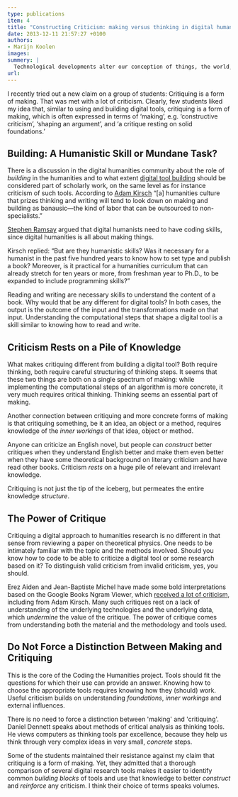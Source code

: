```yaml
---
type: publications
item: 4
title: "Constructing Criticism: making versus thinking in digital humanities"
date: 2013-12-11 21:57:27 +0100
authors: 
- Marijn Koolen
images:
summery: |
  Technological developments alter our conception of things, the world, or even the universe. They change your perspective and filter your interpretation of the world around you. 
url: 
--- 
```

I recently tried out a new claim on a group of students: Critiquing is a form of making. That was met with a lot of criticism. Clearly, few students liked my idea that, similar to using and building digital tools, critiquing is a form of making, which is often expressed in terms of ‘making’, e.g. ‘constructive criticism’, ‘shaping an argument’, and ‘a critique resting on solid foundations.’

## Building: A Humanistic Skill or Mundane Task?
There is a discussion in the digital humanities community about the role of *building* in the humanities and to what extent [digital tool building](http://stephenramsay.us/text/2011/01/11/on-building/) should be considered part of scholarly work, on the same level as for instance criticism of such tools.
According to [Adam Kirsch](http://www.newrepublic.com/article/117428/limits-digital-humanities-adam-kirsch) “[a] humanities culture that prizes thinking and writing will tend to look down on making and building as banausic—the kind of labor that can be outsourced to non-specialists.”

[Stephen Ramsay](http://stephenramsay.us/text/2011/01/08/whos-in-and-whos-out/) argued that digital humanists need to have coding skills, since digital humanities is all about making things.

Kirsch replied: “But are they humanistic skills? Was it necessary for a humanist in the past five hundred years to know how to set type and publish a book? Moreover, is it practical for a humanities curriculum that can already stretch for ten years or more, from freshman year to Ph.D., to be expanded to include programming skills?”

Reading and writing are necessary skills to understand the content of a book. Why would that be any different for digital tools? In both cases, the output is the outcome of the input and the transformations made on that input. Understanding the computational steps that shape a digital tool is a skill similar to knowing how to read and write. 

## Criticism Rests on a Pile of Knowledge
What makes critiquing different from building a digital tool? Both require thinking, both require careful structuring of thinking steps. It seems that these two things are both on a single spectrum of making: while implementing the computational steps of an algorithm is more concrete, it very much requires critical thinking. Thinking seems an essential part of making. 

Another connection between critiquing and more concrete forms of making is that critiquing something, be it an idea, an object or a method, requires knowledge of the *inner workings* of that idea, object or method. 

Anyone can criticize an English novel, but people can *construct* better critiques when they understand English better and make them even better when they have some theoretical background on literary criticism and have read other books. Criticism *rests* on a huge pile of relevant and irrelevant knowledge. 

Critiquing is not just the tip of the iceberg, but permeates the entire knowledge *structure*.

## The Power of Critique 
Critiquing a digital approach to humanities research is no different in that sense from reviewing a paper on theoretical physics. One needs to be intimately familiar with the topic and the methods involved. Should you know how to code to be able to criticize a digital tool or some research based on it? To distinguish valid criticism from invalid criticism, yes, you should.

Erez Aiden and Jean-Baptiste Michel have made some bold interpretations based on the Google Books Ngram Viewer, which [received a lot of criticism](http://www.culturomics.org/Resources/faq), including from Adam Kirsch. Many such critiques rest on a lack of understanding of the underlying technologies and the underlying data, which *undermine* the value of the critique. The power of critique comes from understanding both the material and the methodology and tools used.

## Do Not Force a Distinction Between Making and Critiquing
This is the core of the Coding the Humanities project. Tools should fit the questions for which their use can provide an answer. Knowing how to choose the appropriate tools requires knowing how they (should) work. Useful criticism builds on understanding *foundations*, *inner workings* and external influences. 

There is no need to force a distinction between 'making' and 'critiquing'. Daniel Dennett speaks about methods of critical analysis as thinking tools. He views computers as thinking tools par excellence, because they help us think through very complex ideas in very small, *concrete* steps. 

Some of the students maintained their resistance against my claim that critiquing is a form of making. Yet, they admitted that a thorough comparison of several digital research tools makes it easier to identify common *building blocks* of tools and use that knowledge to better *construct* and *reinforce* any criticism. I think their choice of terms speaks volumes.
